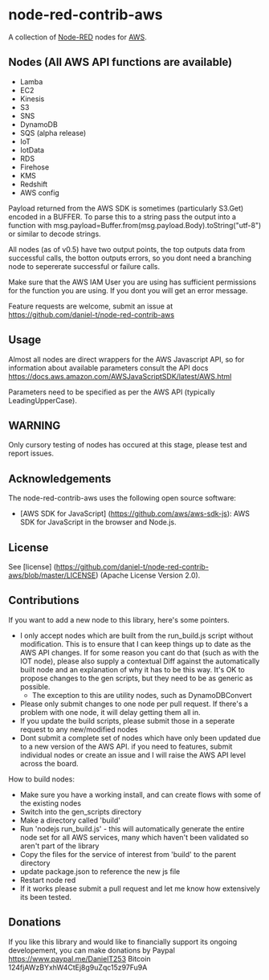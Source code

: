 node-red-contrib-aws
========================
A collection of <a href="http://nodered.org" target="_new">Node-RED</a> nodes for <a href="http://aws.amazon.com/" target="_new">AWS</a>.

Nodes (All AWS API functions are available)
-----------------

* Lamba
* EC2
* Kinesis
* S3
* SNS
* DynamoDB
* SQS (alpha release)
* IoT
* IotData
* RDS
* Firehose
* KMS
* Redshift
* AWS config

Payload returned from the AWS SDK is sometimes (particularly S3.Get) encoded in a BUFFER.  To parse this to a string pass the output into a function with msg.payload=Buffer.from(msg.payload.Body).toString("utf-8") or similar to decode strings.

All nodes (as of v0.5) have two output points, the top outputs data from successful calls, the botton outputs errors, so you dont need a branching node to sepererate successful or failure calls.

Make sure that the AWS IAM User you are using has sufficient permissions for the function you are using.  If you dont you will get an error message.

Feature requests are welcome, submit an issue at https://github.com/daniel-t/node-red-contrib-aws

Usage
---
Almost all nodes are direct wrappers for the AWS Javascript API, so for information about available parameters consult the API docs https://docs.aws.amazon.com/AWSJavaScriptSDK/latest/AWS.html

Parameters need to be specified as per the AWS API (typically LeadingUpperCase).


WARNING
----
Only cursory testing of nodes has occured at this stage, please test and report issues.

Acknowledgements
----------------

The node-red-contrib-aws uses the following open source software:

- [AWS SDK for JavaScript] (https://github.com/aws/aws-sdk-js): AWS SDK for JavaScript in the browser and Node.js.

License
-------

See [license] (https://github.com/daniel-t/node-red-contrib-aws/blob/master/LICENSE) (Apache License Version 2.0).

Contributions
----

If you want to add a new node to this library, here's some pointers.
- I only accept nodes which are built from the run_build.js script without modification.   This is to ensure that I can keep things up to date as the AWS API changes.   If for some reason you cant do that (such as with the IOT node), please also supply a contextual Diff against the automatically built node and an explanation of why it has to be this way.   It's OK to propose changes to the gen scripts, but they need to be as generic as possible.
	- The exception to this are utility nodes, such as DynamoDBConvert
- Please only submit changes to one node per pull request.  If there's a problem with one node, it will delay getting them all in.
- If you update the build scripts, please submit those in a seperate request to any new/modified nodes
- Dont submit a complete set of nodes which have only been updated due to a new version of the AWS API.  if you need to features, submit individual nodes or create an issue and I will raise the AWS API level across the board.

How to build nodes:

- Make sure you have a working install, and can create flows with some of the existing nodes
- Switch into the gen_scripts directory
- Make a directory called 'build'
- Run 'nodejs run_build.js' - this will automatically generate the entire node set for all AWS services, many which haven't been validated so aren't part of the library
- Copy the files for the service of interest from 'build' to the parent directory
- update package.json to reference the new js file
- Restart node red
- If it works please submit a pull request and let me know how extensively its been tested.

Donations
---
If you like this library and would like to financially support its ongoing developement, you can make donations by
Paypal https://www.paypal.me/DanielT253
Bitcoin 124fjAWzBYxhW4CtEj8g9uZqc15z97Fu9A

